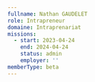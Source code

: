 ```yaml
---
fullname: Nathan GAUDELET
role: Intrapreneur
domaine: Intraprenariat
missions:
  - start: 2023-04-24
    end: 2024-04-24
    status: admin
    employer: ''
memberType: beta
---
```


